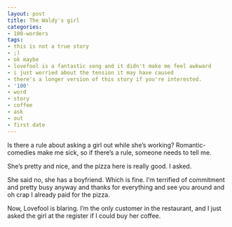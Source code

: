 ```yaml
---
layout: post
title: The Waldy's girl
categories:
- 100-worders
tags:
- this is not a true story
- ;)
- ok maybe
- lovefool is a fantastic song and it didn't make me feel awkward
- i just worried about the tension it may have caused
- there's a longer version of this story if you're interested.
- '100'
- word
- story
- coffee
- ask
- out
- first date
---
```

Is there a rule about asking a girl out while she’s working? Romantic-comedies make me sick, so if there’s a rule, someone needs to tell me.

She’s pretty and nice, and the pizza here is really good. I asked.

She said no, she has a boyfriend. Which is fine. I’m terrified of commitment and pretty busy anyway and thanks for everything and see you around and oh crap I already paid for the pizza.

Now, Lovefool is blaring. I’m the only customer in the restaurant, and I just asked the girl at the register if I could buy her coffee.
